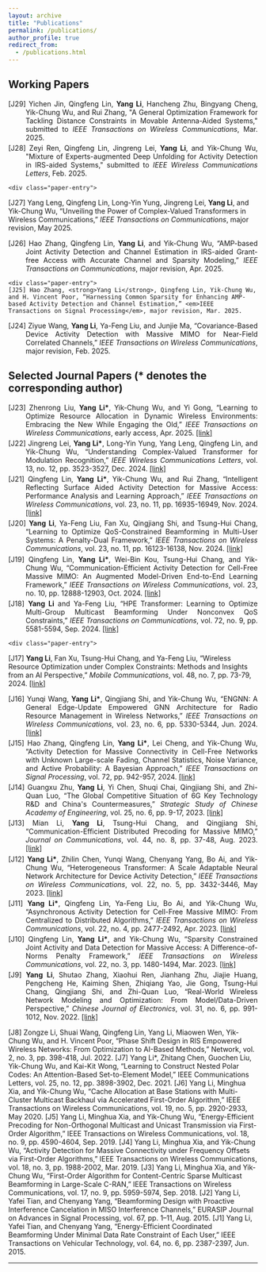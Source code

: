 ```yaml
---
layout: archive
title: "Publications"
permalink: /publications/
author_profile: true
redirect_from: 
  - /publications.html
---
```


Working Papers
-----
<style>
  .paper-entry {
    text-indent: -2.5em;    /* 缩进负值（根据编号长度调整） */
    margin-left: 2.5em;      /* 补偿缩进 */
    margin-bottom: 0.3em;    /* 条目间距 */
    text-align: justify;
  }
</style>

<p align="justify">
  <div class="paper-entry">
   [J29] Yichen Jin, Qingfeng Lin, <strong>Yang Li</strong>, Hancheng Zhu, Bingyang Cheng, Yik-Chung Wu, and Rui Zhang, "A General Optimization Framework for Tackling Distance Constraints in Movable Antenna-Aided Systems," submitted to <em>IEEE Transactions on Wireless Communications</em>, Mar. 2025.
  </div>

  <div class="paper-entry">
    [J28] Zeyi Ren, Qingfeng Lin, Jingreng Lei, <strong>Yang Li</strong>, and Yik-Chung Wu, "Mixture of Experts-augmented Deep Unfolding for Activity Detection in IRS-aided Systems," submitted to <em>IEEE Wireless Communications Letters</em>, Feb. 2025.
  </div>

    <div class="paper-entry">
   [J27] Yang Leng, Qingfeng Lin, Long-Yin Yung, Jingreng Lei, <strong>Yang Li</strong>, and Yik-Chung Wu, “Unveiling the Power of Complex-Valued Transformers in Wireless Communications,” <em>IEEE Transactions on Communications</em>, major revision, May 2025.
  </div>

  <div class="paper-entry">
    [J26] Hao Zhang, Qingfeng Lin, <strong>Yang Li</strong>, and Yik-Chung Wu, “AMP-based Joint Activity Detection and Channel Estimation in IRS-aided Grant-free Access with Accurate Channel and Sparsity Modeling,” <em>IEEE Transactions on Communications</em>, major revision, Apr. 2025.
  </div>

    <div class="paper-entry">
    [J25] Hao Zhang, <strong>Yang Li</strong>, Qingfeng Lin, Yik-Chung Wu, and H. Vincent Poor, “Harnessing Common Sparsity for Enhancing AMP-based Activity Detection and Channel Estimation,” <em>IEEE Transactions on Signal Processing</em>, major revision, Mar. 2025.
  </div>

  <div class="paper-entry">
    [J24] Ziyue Wang, <strong>Yang Li</strong>, Ya-Feng Liu, and Junjie Ma, “Covariance-Based Device Activity Detection with Massive MIMO for Near-Field Correlated Channels,” <em>IEEE Transactions on Wireless Communications</em>, major revision, Feb. 2025.
  </div>

</p>

Selected Journal Papers (* denotes the corresponding author)
-----
<p align="justify">
  <div class="paper-entry">
   [J23] Zhenrong Liu, <strong>Yang Li*</strong>, Yik-Chung Wu, and Yi Gong, “Learning to Optimize Resource Allocation in Dynamic Wireless Environments: Embracing the New While Engaging the Old,” <em>IEEE Transactions on Wireless Communications</em>, early access, Apr. 2025.  <a href="https://ieeexplore.ieee.org/document/10970427" target="_blank">[link]</a>
  </div>

  <div class="paper-entry">
   [J22] Jingreng Lei, <strong>Yang Li*</strong>, Long-Yin Yung, Yang Leng, Qingfeng Lin, and Yik-Chung Wu, “Understanding Complex-Valued Transformer for Modulation Recognition,” <em>IEEE Wireless Communications Letters</em>, vol. 13, no. 12, pp. 3523-3527, Dec. 2024. <a href="https://ieeexplore.ieee.org/document/10707363" target="_blank">[link]</a>
  </div>
  
<div class="paper-entry">
  [J21] Qingfeng Lin, <strong>Yang Li*</strong>, Yik-Chung Wu, and Rui Zhang, “Intelligent Reflecting Surface Aided Activity Detection for Massive Access: Performance Analysis and Learning Approach,” <em>IEEE Transactions on Wireless Communications</em>, vol. 23, no. 11, pp. 16935-16949, Nov. 2024. <a href="https://ieeexplore.ieee.org/document/10643744" target="_blank">[link]</a>
 </div>

  <div class="paper-entry">
[J20] <strong>Yang Li</strong>, Ya-Feng Liu, Fan Xu, Qingjiang Shi, and Tsung-Hui Chang, “Learning to Optimize QoS-Constrained Beamforming in Multi-User Systems: A Penalty-Dual Framework,” <em>IEEE Transactions on Wireless Communications</em>, vol. 23, no. 11, pp. 16123-16138, Nov. 2024. <a href="https://ieeexplore.ieee.org/document/10633233" target="_blank">[link]</a>
 </div>

  <div class="paper-entry">
[J19] Qingfeng Lin, <strong>Yang Li*</strong>, Wei-Bin Kou, Tsung-Hui Chang, and Yik-Chung Wu, “Communication-Efficient Activity Detection for Cell-Free Massive MIMO: An Augmented Model-Driven End-to-End Learning Framework,” <em>IEEE Transactions on Wireless Communications</em>, vol. 23, no. 10, pp. 12888-12903, Oct. 2024. <a href="https://ieeexplore.ieee.org/document/10529194" target="_blank">[link]</a>
 </div>

  <div class="paper-entry">
[J18] <strong>Yang Li</strong> and Ya-Feng Liu, “HPE Transformer: Learning to Optimize Multi-Group Multicast Beamforming Under Nonconvex QoS Constraints,” <em>IEEE Transactions on Communications</em>, vol. 72, no. 9, pp. 5581-5594, Sep. 2024. <a href="https://ieeexplore.ieee.org/document/10494519" target="_blank">[link]</a>
  </div>

    <div class="paper-entry">
[J17] <strong>Yang Li</strong>, Fan Xu, Tsung-Hui Chang, and Ya-Feng Liu, “Wireless Resource Optimization under Complex Constraints: Methods and Insights from an AI Perspective,” <em>Mobile Communications</em>, vol. 48, no. 7, pp. 73-79, 2024. <a href="https://d.wanfangdata.com.cn/periodical/ydtx202407011" target="_blank">[link]</a>
 </div> 

<div class="paper-entry">
[J16] Yunqi Wang, <strong>Yang Li*</strong>, Qingjiang Shi, and Yik-Chung Wu, “ENGNN: A General Edge-Update Empowered GNN Architecture for Radio Resource Management in Wireless Networks,” <em>IEEE Transactions on Wireless Communications</em>, vol. 23, no. 6, pp. 5330-5344, Jun. 2024. <a href="https://ieeexplore.ieee.org/document/10296858" target="_blank">[link]</a>
 </div> 

 <div class="paper-entry"> 
[J15] Hao Zhang, Qingfeng Lin, <strong>Yang Li*</strong>, Lei Cheng, and Yik-Chung Wu, “Activity Detection for Massive Connectivity in Cell-Free Networks with Unknown Large-scale Fading, Channel Statistics, Noise Variance, and Active Probability: A Bayesian Approach,” <em>IEEE Transactions on Signal Processing</em>, vol. 72, pp. 942-957, 2024. <a href="https://ieeexplore.ieee.org/document/10418889" target="_blank">[link]</a>
 </div> 

   <div class="paper-entry">  
[J14] Guangxu Zhu, <strong>Yang Li</strong>, Yi Chen, Shuqi Chai, Qingjiang Shi, and Zhi-Quan Luo, “The Global Competitive Situation of 6G Key Technology R&D and China's Countermeasures,” <em>Strategic Study of Chinese Academy of Engineering</em>, vol. 25, no. 6, pp. 9-17, 2023. <a href="https://www.engineering.org.cn/sscae/CN/10.15302/J-SSCAE-2023.06.002" target="_blank">[link]</a>
 </div>

  <div class="paper-entry">      
[J13] Mian Li, <strong>Yang Li</strong>, Tsung-Hui Chang, and Qingjiang Shi, “Communication-Efficient Distributed Precoding for Massive MIMO,” <em>Journal on Communications</em>, vol. 44, no. 8, pp. 37-48, Aug. 2023. <a href="https://www.joconline.com.cn/zh/article/doi/10.11959/j.issn.1000-436x.2023147/" target="_blank">[link]</a>
 </div>

  <div class="paper-entry">    
[J12] <strong>Yang Li*</strong>, Zhilin Chen, Yunqi Wang, Chenyang Yang, Bo Ai, and Yik-Chung Wu, “Heterogeneous Transformer: A Scale Adaptable Neural Network Architecture for Device Activity Detection,” <em>IEEE Transactions on Wireless Communications</em>, vol. 22, no. 5, pp. 3432-3446, May 2023. <a href="https://ieeexplore.ieee.org/document/9941253" target="_blank">[link]</a>
 </div>

  <div class="paper-entry">    
[J11] <strong>Yang Li*</strong>, Qingfeng Lin, Ya-Feng Liu, Bo Ai, and Yik-Chung Wu, “Asynchronous Activity Detection for Cell-Free Massive MIMO: From Centralized to Distributed Algorithms,” <em>IEEE Transactions on Wireless Communications</em>, vol. 22, no. 4, pp. 2477-2492, Apr. 2023. <a href="https://ieeexplore.ieee.org/document/9916169" target="_blank">[link]</a>
 </div>

<div class="paper-entry">  
[J10] Qingfeng Lin, <strong>Yang Li*</strong>, and Yik-Chung Wu, “Sparsity Constrained Joint Activity and Data Detection for Massive Access: A Difference-of-Norms Penalty Framework,” <em>IEEE Transactions on Wireless Communications</em>, vol. 22, no. 3, pp. 1480-1494, Mar. 2023.  <a href="https://ieeexplore.ieee.org/document/9893021">[link]</a>
 </div>

<div class="paper-entry"> 
  [J9] <strong>Yang Li</strong>, Shutao Zhang, Xiaohui Ren, Jianhang Zhu, Jiajie Huang, Pengcheng He, Kaiming Shen, Zhiqiang Yao, Jie Gong, Tsung-Hui Chang, Qingjiang Shi, and Zhi-Quan Luo, “Real-World Wireless Network Modeling and Optimization: From Model/Data-Driven Perspective,” <em>Chinese Journal of Electronics</em>, vol. 31, no. 6, pp. 991-1012, Nov. 2022. <a href="https://cje.ejournal.org.cn/article/doi/10.1049/cje.2022.00.191">[link]</a>
 </div>
  
  
  [J8] Zongze Li, Shuai Wang, Qingfeng Lin, Yang Li, Miaowen Wen, Yik-Chung Wu, and H. Vincent Poor, “Phase Shift Design in RIS Empowered Wireless Networks: From Optimization to AI-Based Methods,” Network, vol. 2, no. 3, pp. 398-418, Jul. 2022.
[J7] Yang Li*, Zhitang Chen, Guochen Liu, Yik-Chung Wu, and Kai-Kit Wong, “Learning to Construct Nested Polar Codes: An Attention-Based Set-to-Element Model,” IEEE Communications Letters, vol. 25, no. 12, pp. 3898-3902, Dec. 2021.
[J6] Yang Li, Minghua Xia, and Yik-Chung Wu, “Cache Allocation at Base Stations with Multi-Cluster Multicast Backhaul via Accelerated First-Order Algorithm,” IEEE Transactions on Wireless Communications, vol. 19, no. 5, pp. 2920-2933, May 2020.
[J5] Yang Li, Minghua Xia, and Yik-Chung Wu, “Energy-Efficient Precoding for Non-Orthogonal Multicast and Unicast Transmission via First-Order Algorithm,” IEEE Transactions on Wireless Communications, vol. 18, no. 9, pp. 4590-4604, Sep. 2019.
[J4] Yang Li, Minghua Xia, and Yik-Chung Wu, “Activity Detection for Massive Connectivity under Frequency Offsets via First-Order Algorithms,” IEEE Transactions on Wireless Communications, vol. 18, no. 3, pp. 1988-2002, Mar. 2019.
[J3] Yang Li, Minghua Xia, and Yik-Chung Wu, “First-Order Algorithm for Content-Centric Sparse Multicast Beamforming in Large-Scale C-RAN,” IEEE Transactions on Wireless Communications, vol. 17, no. 9, pp. 5959-5974, Sep. 2018.
[J2] Yang Li, Yafei Tian, and Chenyang Yang, “Beamforming Design with Proactive Interference Cancelation in MISO Interference Channels,” EURASIP Journal on Advances in Signal Processing, vol. 67, pp. 1–11, Aug. 2015.
[J1] Yang Li, Yafei Tian, and Chenyang Yang, “Energy-Efficient Coordinated Beamforming Under Minimal Data Rate Constraint of Each User,” IEEE Transactions on Vehicular Technology, vol. 64, no. 6, pp. 2387-2397, Jun. 2015.


</p>

---
